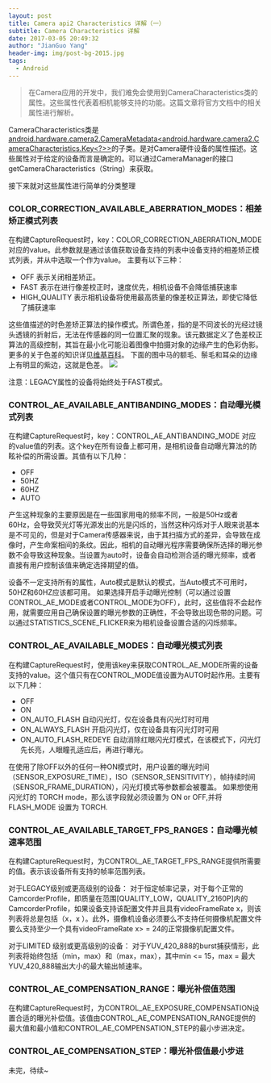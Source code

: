 ```yaml
---
layout: post
title: Camera api2 Characteristics 详解（一）
subtitle: Camera Characteristics 详解
date: 2017-03-05 20:49:32
author: "JianGuo Yang"
header-img: img/post-bg-2015.jpg
tags:
  - Android
---
```



> 在Camera应用的开发中，我们难免会使用到CameraCharacteristics类的属性。这些属性代表着相机能够支持的功能。这篇文章将官方文档中的相关属性进行解析。


CameraCharacteristics类是[android.hardware.camera2.CameraMetadata<android.hardware.camera2.CameraCharacteristics.Key<?>>](https://developer.android.google.cn/reference/android/hardware/camera2/CameraMetadata.html)的子类。是对Camera硬件设备的属性描述。这些属性对于给定的设备而言是确定的。可以通过CameraManager的接口getCameraCharacteristics（String）来获取。

接下来就对这些属性进行简单的分类整理

### COLOR_CORRECTION_AVAILABLE_ABERRATION_MODES：相差矫正模式列表
在构建CaptureRequest时，key：COLOR_CORRECTION_ABERRATION_MODE 对应的value。此参数就是通过该值获取设备支持的列表中设备支持的相差矫正模式列表，并从中选取一个作为value。
主要有以下三种：
 - OFF 表示关闭相差矫正。
 - FAST 表示在进行像差校正时，速度优先，相机设备不会降低捕获速率
 - HIGH_QUALITY 表示相机设备将使用最高质量的像差校正算法，即使它降低了捕获速率

 这些值描述的时色差矫正算法的操作模式。所谓色差，指的是不同波长的光经过镜头透镜的折射后，无法在传感器的同一位置汇聚的现象。该元数据定义了色差校正算法的高级控制，其旨在最小化可能沿着图像中拍摄对象的边缘产生的色彩伪影。更多的关于色差的知识详见[维基百科](https://zh.wikipedia.org/wiki/%E8%89%B2%E5%B7%AE)。
 下面的图中马的额毛、鬃毛和耳朵的边缘上有明显的紫边，这就是色差。
 ![](https://upload.wikimedia.org/wikipedia/commons/c/c1/Purple_fringing.jpg)

注意：LEGACY属性的设备将始终处于FAST模式。

### CONTROL_AE_AVAILABLE_ANTIBANDING_MODES：自动曝光模式列表 
在构建CaptureRequest时，key：CONTROL_AE_ANTIBANDING_MODE 对应的value值的列表。这个key在所有设备上都可用，是相机设备自动曝光算法的防眩补偿的所需设置。其值有以下几种：
- OFF
- 50HZ
- 60HZ
- AUTO

产生这种现象的主要原因是在一些国家用电的频率不同，一般是50Hz或者60Hz，会导致荧光灯等光源发出的光是闪烁的，当然这种闪烁对于人眼来说基本是不可见的，但是对于Camera传感器来说，由于其扫描方式的差异，会导致在成像时，产生命案相间的条纹。因此，相机的自动曝光程序需要确保所选择的曝光参数不会导致这种现象。当设置为auto时，设备会自动检测合适的曝光频率，或者直接有用户控制该值来确定选择期望的值。

设备不一定支持所有的属性，Auto模式是默认的模式，当Auto模式不可用时，50HZ和60HZ应该都可用。
如果选择开启手动曝光控制（可以通过设置CONTROL_AE_MODE或者CONTROL_MODE为OFF），此时，这些值将不会起作用，就需要应用自己确保设置的曝光参数的正确性，不会导致出现色带的问题。可以通过STATISTICS_SCENE_FLICKER来为相机设备设置合适的闪烁频率。

### CONTROL_AE_AVAILABLE_MODES：自动曝光模式列表
在构建CaptureRequest时，使用该key来获取CONTROL_AE_MODE所需的设备支持的value。这个值只有在CONTROL_MODE值设置为AUTO时起作用。主要有以下几种：
- OFF
- ON
- ON_AUTO_FLASH 自动闪光灯，仅在设备具有闪光灯时可用
- ON_ALWAYS_FLASH 开启闪光灯，仅在设备具有闪光灯时可用
- ON_AUTO_FLASH_REDEYE 自动消除红眼闪光灯模式，在该模式下，闪光灯先长亮，人眼瞳孔适应后，再进行曝光。

在使用了除OFF以外的任何一种ON模式时，用户设置的曝光时间（SENSOR_EXPOSURE_TIME），ISO（SENSOR_SENSITIVITY），帧持续时间（SENSOR_FRAME_DURATION），闪光灯模式等参数都会被覆盖。
如果想使用闪光灯的 TORCH mode，那么该字段就必须设置为 ON or OFF,并将 FLASH_MODE 设置为 TORCH.


### CONTROL_AE_AVAILABLE_TARGET_FPS_RANGES：自动曝光帧速率范围 
在构建CaptureRequest时，为CONTROL_AE_TARGET_FPS_RANGE提供所需要的值。表示该设备所有支持的帧率范围列表。

对于LEGACY级别或更高级别的设备：
对于恒定帧率记录，对于每个正常的CamcorderProfile，即质量在范围[QUALITY_LOW，QUALITY_2160P]内的CamcorderProfile，如果设备支持该配置文件并且具有videoFrameRate x，则该列表将总是包括（x，x ）。此外，摄像机设备必须要么不支持任何摄像机配置文件要么支持至少一个具有videoFrameRate x> = 24的正常摄像机配置文件。

对于LIMITED 级别或更高级别的设备：
对于YUV_420_888的burst捕获情形，此列表将始终包括（min，max）和（max，max），其中min <= 15，max = 最大YUV_420_888输出大小的最大输出帧速率。

### CONTROL_AE_COMPENSATION_RANGE：曝光补偿值范围 
在构建CaptureRequest时，为CONTROL_AE_EXPOSURE_COMPENSATION设置合适的曝光补偿值。该值由CONTROL_AE_COMPENSATION_RANGE提供的最大值和最小值和CONTROL_AE_COMPENSATION_STEP的最小步进决定。

### CONTROL_AE_COMPENSATION_STEP：曝光补偿值最小步进

未完，待续~
